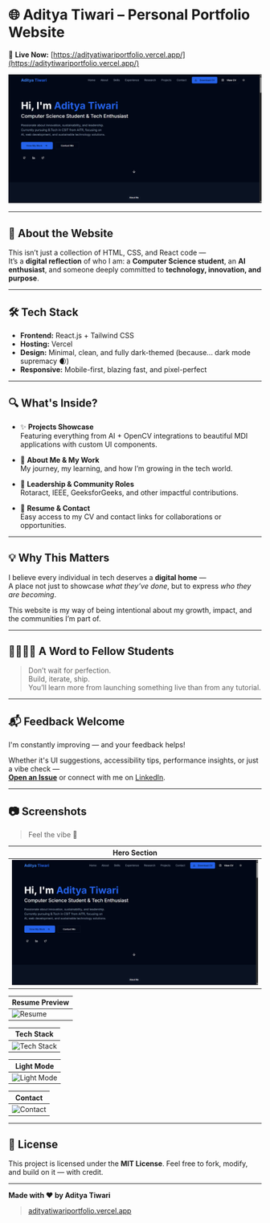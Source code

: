 # 🌐 Aditya Tiwari – Personal Portfolio Website

🚀 **Live Now:** [https://adityatiwariportfolio.vercel.app/](https://aditytiwariportfolio.vercel.app/)

![Portfolio Screenshot](./Screenshot%202025-06-08%20155802.png)

---

## 🧠 About the Website

This isn’t just a collection of HTML, CSS, and React code —  
It’s a **digital reflection** of who I am: a **Computer Science student**, an **AI enthusiast**, and someone deeply committed to **technology, innovation, and purpose**.

---

## 🛠 Tech Stack

- **Frontend:** React.js + Tailwind CSS  
- **Hosting:** Vercel  
- **Design:** Minimal, clean, and fully dark-themed (because... dark mode supremacy 🌒)  
- **Responsive:** Mobile-first, blazing fast, and pixel-perfect

---

## 🔍 What's Inside?

- ✨ **Projects Showcase**  
  Featuring everything from AI + OpenCV integrations to beautiful MDI applications with custom UI components.

- 🌱 **About Me & My Work**  
  My journey, my learning, and how I’m growing in the tech world.

- 🤝 **Leadership & Community Roles**  
  Rotaract, IEEE, GeeksforGeeks, and other impactful contributions.

- 🧾 **Resume & Contact**  
  Easy access to my CV and contact links for collaborations or opportunities.

---

## 💡 Why This Matters

I believe every individual in tech deserves a **digital home** —  
A place not just to showcase *what they’ve done*, but to express *who they are becoming*.

This website is my way of being intentional about my growth, impact, and the communities I’m part of.

---

## 🫱🏻‍🫲🏻 A Word to Fellow Students

> Don’t wait for perfection.  
> Build, iterate, ship.  
> You’ll learn more from launching something live than from any tutorial.

---

## 📬 Feedback Welcome

I'm constantly improving — and your feedback helps!

Whether it's UI suggestions, accessibility tips, performance insights, or just a vibe check —  
**[Open an Issue](https://github.com/your-username/your-repo-name/issues)** or connect with me on [LinkedIn](https://www.linkedin.com/in/aditya-tiwari).

---

## 📷 Screenshots

> Feel the vibe 🌌

| Hero Section |
|--------------|
| ![Hero](./Screenshot%202025-06-08%20155802.png) |

| Resume Preview |
|--------------|
| ![Resume](./Screenshot%2025-06-08%160642.png) |

| Tech Stack |
|--------------|
| ![Tech Stack](./Screenshot%2025-06-08%160551.png) |

| Light Mode |
|--------------|
| ![Light Mode](./Screenshot%2025-06-08%160704.png) |

| Contact |
|--------------|
| ![Contact](./Screenshot%2025-06-08%160629.png) |

---

## 📄 License

This project is licensed under the **MIT License**. Feel free to fork, modify, and build on it — with credit.

---

**Made with ❤️ by Aditya Tiwari**

> [adityatiwariportfolio.vercel.app](https://adityatiwariportfolio.vercel.app/)
